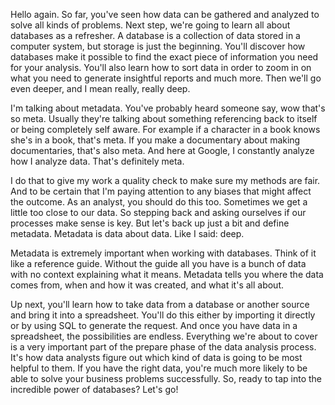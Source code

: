
Hello again. So far, you've seen how data can be gathered and analyzed to solve all kinds of problems. Next step, we're going to learn all about databases as a refresher. A database is a collection of data stored in a computer system, but storage is just the beginning. You'll discover how databases make it possible to find the exact piece of information you need for your analysis. You'll also learn how to sort data in order to zoom in on what you need to generate insightful reports and much more. Then we'll go even deeper, and I mean really, really deep. 

I'm talking about metadata. You've probably heard someone say, wow that's so meta. Usually they're talking about something referencing back to itself or being completely self aware. For example if a character in a book knows she's in a book, that's meta. If you make a documentary about making documentaries, that's also meta. And here at Google, I constantly analyze how I analyze data. That's definitely meta.

I do that to give my work a quality check to make sure my methods are fair. And to be certain that I'm paying attention to any biases that might affect the outcome. As an analyst, you should do this too. Sometimes we get a little too close to our data. So stepping back and asking ourselves if our processes make sense is key. But let's back up just a bit and define metadata. Metadata is data about data. Like I said: deep.

Metadata is extremely important when working with databases. Think of it like a reference guide. Without the guide all you have is a bunch of data with no context explaining what it means. Metadata tells you where the data comes from, when and how it was created, and what it's all about.

Up next, you'll learn how to take data from a database or another source and bring it into a spreadsheet. You'll do this either by importing it directly or by using SQL to generate the request. And once you have data in a spreadsheet, the possibilities are endless. Everything we're about to cover is a very important part of the prepare phase of the data analysis process. It's how data analysts figure out which kind of data is going to be most helpful to them. If you have the right data, you're much more likely to be able to solve your business problems successfully. So, ready to tap into the incredible power of databases? Let's go!